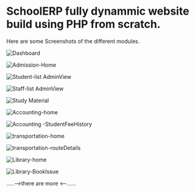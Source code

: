 # SchoolERP fully dynammic website build using PHP from scratch.
Here are some Screenshots of the different modules.
 
![Dashboard](https://user-images.githubusercontent.com/41536635/111013023-fc519b00-83c3-11eb-8a99-2e243b00527d.png)

![Admission-Home](https://user-images.githubusercontent.com/41536635/111013073-26a35880-83c4-11eb-8cc1-76bd4e9e835c.png)

![Student-list AdminView](https://user-images.githubusercontent.com/41536635/111013140-56526080-83c4-11eb-9a43-7479027c34b1.png)

![Staff-list AdminView](https://user-images.githubusercontent.com/41536635/111013178-81d54b00-83c4-11eb-8e1a-1ec9fa3505d0.png)

![Study Material](https://user-images.githubusercontent.com/41536635/111013230-ab8e7200-83c4-11eb-8827-cf5ad0b65eea.png)

![Accounting-home](https://user-images.githubusercontent.com/41536635/111013304-e0022e00-83c4-11eb-8582-f6312960ba89.png)


![Accounting -StudentFeeHistory](https://user-images.githubusercontent.com/41536635/111013380-235c9c80-83c5-11eb-8b25-79e3208c40b5.png)

![transportation-home](https://user-images.githubusercontent.com/41536635/111013436-674fa180-83c5-11eb-9e97-b22b859fba4a.png)

![transportation-routeDetails](https://user-images.githubusercontent.com/41536635/111013479-90703200-83c5-11eb-83c4-20495d349ce3.png)

![Library-home](https://user-images.githubusercontent.com/41536635/111013552-d88f5480-83c5-11eb-9619-0ad178c08396.png)

![Library-BookIssue](https://user-images.githubusercontent.com/41536635/111013583-f65cb980-83c5-11eb-8737-f26dda1a4dd9.png)


.....-->there are more <--......






